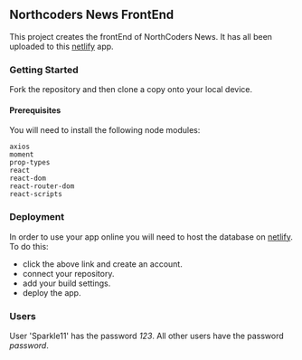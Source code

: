 ## Northcoders News FrontEnd

This project creates the frontEnd of NorthCoders News. It has all been uploaded to this [netlify](https://wonderful-bose-1a144b.netlify.com/) app.

### Getting Started

Fork the repository and then clone a copy onto your local device.

#### Prerequisites

You will need to install the following node modules:

```http
axios
moment
prop-types
react
react-dom
react-router-dom
react-scripts
```

### Deployment

In order to use your app online you will need to host the database on [netlify](https://netlify.com). To do this:

- click the above link and create an account.
- connect your repository.
- add your build settings.
- deploy the app.

### Users

User 'Sparkle11' has the password <i>123</i>. All other users have the password <i>password</i>.
